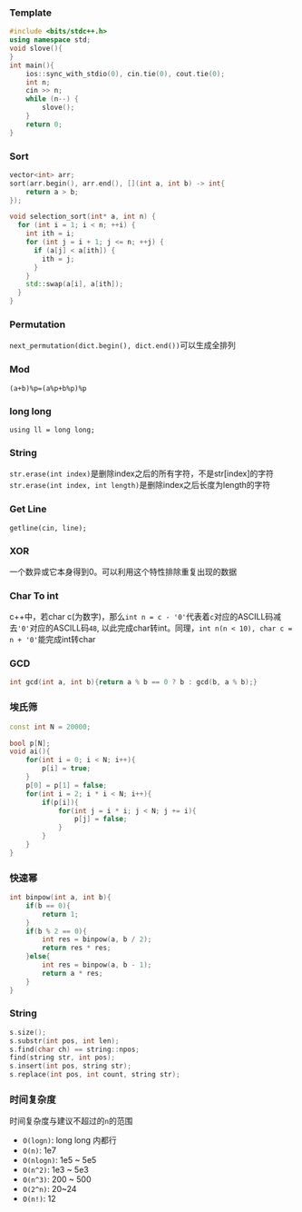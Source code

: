 ### Template


```c++
#include <bits/stdc++.h>
using namespace std;
void slove(){
}
int main(){
    ios::sync_with_stdio(0), cin.tie(0), cout.tie(0);
    int n;
    cin >> n;
    while (n--) {
        slove();
    }
    return 0;
}
```

### Sort

```c++
vector<int> arr;
sort(arr.begin(), arr.end(), [](int a, int b) -> int{
    return a > b;
});
```

```c++
void selection_sort(int* a, int n) {
  for (int i = 1; i < n; ++i) {
    int ith = i;
    for (int j = i + 1; j <= n; ++j) {
      if (a[j] < a[ith]) {
        ith = j;
      }
    }
    std::swap(a[i], a[ith]);
  }
}
```

### Permutation

`next_permutation(dict.begin(), dict.end())`可以生成全排列

### Mod

`(a+b)%p=(a%p+b%p)%p`

### long long

`using ll = long long;`

### String 

`str.erase(int index)`是删除index之后的所有字符，不是str[index]的字符
`str.erase(int index, int length)`是删除index之后长度为length的字符

### Get Line

`getline(cin, line);`

### XOR

一个数异或它本身得到0。可以利用这个特性排除重复出现的数据

### Char To int

c++中，若char c(为数字)，那么`int n = c - '0'`代表着`c`对应的ASCILL码减去`'0'`对应的ASCILL码`48`, 以此完成char转int。同理，`int n(n < 10), char c = n + '0'`能完成int转char

### GCD

```c++
int gcd(int a, int b){return a % b == 0 ? b : gcd(b, a % b);}
```

### 埃氏筛

```cpp
const int N = 20000;

bool p[N];
void ai(){
    for(int i = 0; i < N; i++){
        p[i] = true;
    }
    p[0] = p[1] = false;
    for(int i = 2; i * i < N; i++){
        if(p[i]){
            for(int j = i * i; j < N; j += i){
                p[j] = false;
            }
        }
    }
}
```

### 快速幂

```c++
int binpow(int a, int b){
    if(b == 0){
        return 1;
    }
    if(b % 2 == 0){
        int res = binpow(a, b / 2);
        return res * res;
    }else{
        int res = binpow(a, b - 1);
        return a * res;
    }
}
```

### String

```c++
s.size();
s.substr(int pos, int len);
s.find(char ch) == string::npos;
find(string str, int pos);
s.insert(int pos, string str);
s.replace(int pos, int count, string str);
```

### 时间复杂度

时间复杂度与建议不超过的`n`的范围

- `O(logn)`: long long 内都行
- `O(n)`: 1e7
- `O(nlogn)`: 1e5 ~ 5e5
- `O(n^2)`: 1e3 ~ 5e3
- `O(n^3)`: 200 ~ 500
- `O(2^n)`: 20~24
- `O(n!)`: 12

